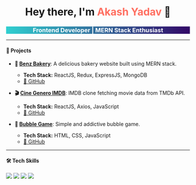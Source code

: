 <h1 align="center">Hey there, I'm <span style="color: #ff6f61">Akash Yadav</span> 👋</h1>
<h3 align="center" style="background: linear-gradient(to right, #30cfd0 0%, #330867 100%); color: white;">Frontend Developer | MERN Stack Enthusiast</h3>

---

#### 🚀 Projects
- **🍞 [Benz Bakery](https://benzbakery.vercel.app/)**: A delicious bakery website built using MERN stack.
  - **Tech Stack:** ReactJS, Redux, ExpressJS, MongoDB
  - [🔗 GitHub](https://github.com/akashyadav2000/benzbakery-frontend)

- **🎬 [Cine Genero IMDB](https://cine-genero-imdb.vercel.app/)**: IMDB clone fetching movie data from TMDb API.
  - **Tech Stack:** ReactJS, Axios, JavaScript
  - [🔗 GitHub](https://github.com/akashyadav2000/cine-genero-imdb)

- **🔴 [Bubble Game](https://bubble-game-green.vercel.app/)**: Simple and addictive bubble game.
  - **Tech Stack:** HTML, CSS, JavaScript
  - [🔗 GitHub](https://github.com/akashyadav2000/bubble-game)

---

#### 🛠️ Tech Skills
<p align="left">
  <img src="https://img.shields.io/badge/HTML-E34F26?style=for-the-badge&logo=html5&logoColor=white" />
  <img src="https://img.shields.io/badge/CSS-1572B6?style=for-the-badge&logo=css3&logoColor=white" />
  <img src="https://img.shields.io/badge/Javascript-F7DF1E?style=for-the-badge&logo=javascript&logoColor=black" />
  <img src="https://img.shields.io/badge/React-61DAFB?style=for-the-badge&logo=react&logoColor=black" />
</p>
